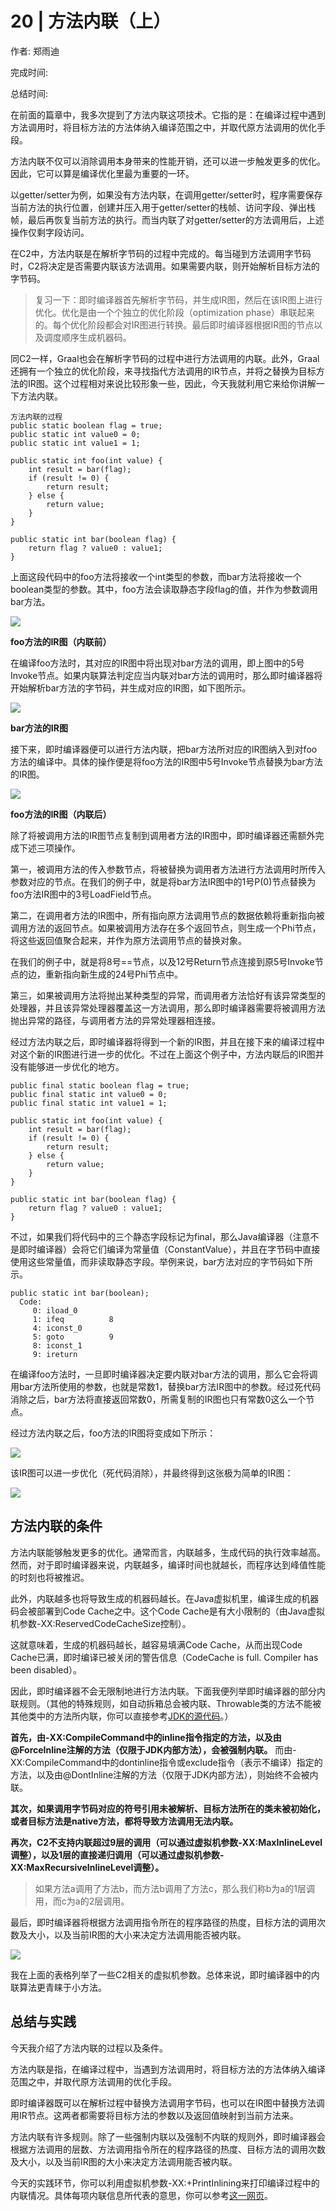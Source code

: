 # 20 \| 方法内联（上）

作者: 郑雨迪

完成时间:

总结时间:



<audio><source src="https://static001.geekbang.org/resource/audio/f6/87/f65dffa812b78be771e37de834e3f287.mp3" type="audio/mpeg"></audio>

在前面的篇章中，我多次提到了方法内联这项技术。它指的是：在编译过程中遇到方法调用时，将目标方法的方法体纳入编译范围之中，并取代原方法调用的优化手段。

方法内联不仅可以消除调用本身带来的性能开销，还可以进一步触发更多的优化。因此，它可以算是编译优化里最为重要的一环。

以getter/setter为例，如果没有方法内联，在调用getter/setter时，程序需要保存当前方法的执行位置，创建并压入用于getter/setter的栈帧、访问字段、弹出栈帧，最后再恢复当前方法的执行。而当内联了对getter/setter的方法调用后，上述操作仅剩字段访问。

在C2中，方法内联是在解析字节码的过程中完成的。每当碰到方法调用字节码时，C2将决定是否需要内联该方法调用。如果需要内联，则开始解析目标方法的字节码。

> <span class="reference">复习一下：即时编译器首先解析字节码，并生成IR图，然后在该IR图上进行优化。优化是由一个个独立的优化阶段（optimization phase）串联起来的。每个优化阶段都会对IR图进行转换。最后即时编译器根据IR图的节点以及调度顺序生成机器码。</span>

同C2一样，Graal也会在解析字节码的过程中进行方法调用的内联。此外，Graal还拥有一个独立的优化阶段，来寻找指代方法调用的IR节点，并将之替换为目标方法的IR图。这个过程相对来说比较形象一些，因此，今天我就利用它来给你讲解一下方法内联。

<!-- [[[read_end]]] -->

```
方法内联的过程
public static boolean flag = true;
public static int value0 = 0;
public static int value1 = 1;

public static int foo(int value) {
    int result = bar(flag);
    if (result != 0) {
        return result;
    } else {
        return value;
    }
}

public static int bar(boolean flag) {
    return flag ? value0 : value1;
}
```

上面这段代码中的foo方法将接收一个int类型的参数，而bar方法将接收一个boolean类型的参数。其中，foo方法会读取静态字段flag的值，并作为参数调用bar方法。

![](<20%20_%20%E6%96%B9%E6%B3%95%E5%86%85%E8%81%94%EF%BC%88%E4%B8%8A%EF%BC%89.resource/c024b8b45570f25534f76f0c4d378559.png>)<br>

**foo方法的IR图（内联前）**

在编译foo方法时，其对应的IR图中将出现对bar方法的调用，即上图中的5号Invoke节点。如果内联算法判定应当内联对bar方法的调用时，那么即时编译器将开始解析bar方法的字节码，并生成对应的IR图，如下图所示。

![](<https://static001.geekbang.org/resource/image/96/55/96d8575326f7c1991c6677e6d2d17155.png?wh=794*480>)<br>

**bar方法的IR图**

接下来，即时编译器便可以进行方法内联，把bar方法所对应的IR图纳入到对foo方法的编译中。具体的操作便是将foo方法的IR图中5号Invoke节点替换为bar方法的IR图。

![](<20%20_%20%E6%96%B9%E6%B3%95%E5%86%85%E8%81%94%EF%BC%88%E4%B8%8A%EF%BC%89.resource/6209f233f5518ee470eb08422c8d0bc8.png>)<br>

**foo方法的IR图（内联后）**

除了将被调用方法的IR图节点复制到调用者方法的IR图中，即时编译器还需额外完成下述三项操作。

第一，被调用方法的传入参数节点，将被替换为调用者方法进行方法调用时所传入参数对应的节点。在我们的例子中，就是将bar方法IR图中的1号P(0)节点替换为foo方法IR图中的3号LoadField节点。

第二，在调用者方法的IR图中，所有指向原方法调用节点的数据依赖将重新指向被调用方法的返回节点。如果被调用方法存在多个返回节点，则生成一个Phi节点，将这些返回值聚合起来，并作为原方法调用节点的替换对象。

在我们的例子中，就是将8号==节点，以及12号Return节点连接到原5号Invoke节点的边，重新指向新生成的24号Phi节点中。

第三，如果被调用方法将抛出某种类型的异常，而调用者方法恰好有该异常类型的处理器，并且该异常处理器覆盖这一方法调用，那么即时编译器需要将被调用方法抛出异常的路径，与调用者方法的异常处理器相连接。

经过方法内联之后，即时编译器将得到一个新的IR图，并且在接下来的编译过程中对这个新的IR图进行进一步的优化。不过在上面这个例子中，方法内联后的IR图并没有能够进一步优化的地方。

```
public final static boolean flag = true;
public final static int value0 = 0;
public final static int value1 = 1;

public static int foo(int value) {
    int result = bar(flag);
    if (result != 0) {
        return result;
    } else {
        return value;
    }
}

public static int bar(boolean flag) {
    return flag ? value0 : value1;
}
```

不过，如果我们将代码中的三个静态字段标记为final，那么Java编译器（注意不是即时编译器）会将它们编译为常量值（ConstantValue），并且在字节码中直接使用这些常量值，而非读取静态字段。举例来说，bar方法对应的字节码如下所示。

```
public static int bar(boolean);
  Code:
     0: iload_0
     1: ifeq          8
     4: iconst_0
     5: goto          9
     8: iconst_1
     9: ireturn
```

在编译foo方法时，一旦即时编译器决定要内联对bar方法的调用，那么它会将调用bar方法所使用的参数，也就是常数1，替换bar方法IR图中的参数。经过死代码消除之后，bar方法将直接返回常数0，所需复制的IR图也只有常数0这么一个节点。

经过方法内联之后，foo方法的IR图将变成如下所示：<br>

![](<20%20_%20%E6%96%B9%E6%B3%95%E5%86%85%E8%81%94%EF%BC%88%E4%B8%8A%EF%BC%89.resource/1506286ffb9c9d0d8a927e8174594536.png>)

该IR图可以进一步优化（死代码消除），并最终得到这张极为简单的IR图：<br>

![](<20%20_%20%E6%96%B9%E6%B3%95%E5%86%85%E8%81%94%EF%BC%88%E4%B8%8A%EF%BC%89.resource/6affa54acd4d5f180efacdac93b02a03.png>)

## 方法内联的条件

方法内联能够触发更多的优化。通常而言，内联越多，生成代码的执行效率越高。然而，对于即时编译器来说，内联越多，编译时间也就越长，而程序达到峰值性能的时刻也将被推迟。

此外，内联越多也将导致生成的机器码越长。在Java虚拟机里，编译生成的机器码会被部署到Code Cache之中。这个Code Cache是有大小限制的（由Java虚拟机参数-XX:ReservedCodeCacheSize控制）。

这就意味着，生成的机器码越长，越容易填满Code Cache，从而出现Code Cache已满，即时编译已被关闭的警告信息（CodeCache is full. Compiler has been disabled）。

因此，即时编译器不会无限制地进行方法内联。下面我便列举即时编译器的部分内联规则。（其他的特殊规则，如自动拆箱总会被内联、Throwable类的方法不能被其他类中的方法所内联，你可以直接参考[JDK的源代码](<http://hg.openjdk.java.net/jdk/jdk/file/da387726a4f5/src/hotspot/share/opto/bytecodeInfo.cpp#l197>)。）

**首先，由-XX:CompileCommand中的inline指令指定的方法，以及由@ForceInline注解的方法（仅限于JDK内部方法），会被强制内联。** 而由-XX:CompileCommand中的dontinline指令或exclude指令（表示不编译）指定的方法，以及由@DontInline注解的方法（仅限于JDK内部方法），则始终不会被内联。

**其次，如果调用字节码对应的符号引用未被解析、目标方法所在的类未被初始化，或者目标方法是native方法，都将导致方法调用无法内联。**

**再次，C2不支持内联超过9层的调用（可以通过虚拟机参数-XX:MaxInlineLevel调整），以及1层的直接递归调用（可以通过虚拟机参数-XX:MaxRecursiveInlineLevel调整）。**

> <span class="reference">如果方法a调用了方法b，而方法b调用了方法c，那么我们称b为a的1层调用，而c为a的2层调用。</span>

最后，即时编译器将根据方法调用指令所在的程序路径的热度，目标方法的调用次数及大小，以及当前IR图的大小来决定方法调用能否被内联。

![](<20%20_%20%E6%96%B9%E6%B3%95%E5%86%85%E8%81%94%EF%BC%88%E4%B8%8A%EF%BC%89.resource/49fb3a3849e82ddcc74bd982a5e4eac3.jpg>)

我在上面的表格列举了一些C2相关的虚拟机参数。总体来说，即时编译器中的内联算法更青睐于小方法。

## 总结与实践

今天我介绍了方法内联的过程以及条件。

方法内联是指，在编译过程中，当遇到方法调用时，将目标方法的方法体纳入编译范围之中，并取代原方法调用的优化手段。

即时编译器既可以在解析过程中替换方法调用字节码，也可以在IR图中替换方法调用IR节点。这两者都需要将目标方法的参数以及返回值映射到当前方法来。

方法内联有许多规则。除了一些强制内联以及强制不内联的规则外，即时编译器会根据方法调用的层数、方法调用指令所在的程序路径的热度、目标方法的调用次数及大小，以及当前IR图的大小来决定方法调用能否被内联。

今天的实践环节，你可以利用虚拟机参数-XX:+PrintInlining来打印编译过程中的内联情况。具体每项内联信息所代表的意思，你可以参考[这一网页](<https://wiki.openjdk.java.net/display/HotSpot/Server+Compiler+Inlining+Messages>)。




